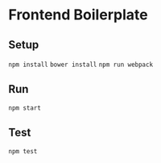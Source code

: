 # Frontend Boilerplate

## Setup
`npm install`
`bower install`
`npm run webpack`

## Run
`npm start`

## Test
`npm test`
